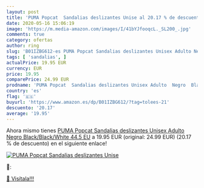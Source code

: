 ```yaml
---
layout: post
title: 'PUMA Popcat  Sandalias deslizantes Unise al 20.17 % de descuento'
date: 2020-05-16 15:06:19
image: 'https://m.media-amazon.com/images/I/41bYJfooqcL._SL200_.jpg'
comments: true
category: ofertas
author: ring
slug: 'B01IZBG612-es PUMA Popcat Sandalias deslizantes Unisex Adulto Negro...'
tags: [ 'sandalias', ]
actualPrice: 19.95 EUR
currency: EUR
price: 19.95
comparePrice: 24.99 EUR
prodname: 'PUMA Popcat  Sandalias deslizantes Unisex Adulto  Negro  Black/Black/White   44.5 EU'
country: 'es'
flag: '🇪🇸'
buyurl: 'https://www.amazon.es/dp/B01IZBG612/?tag=tolees-21'
descuento: '20.17'
average: '19.95'
---
```


Ahora mismo tienes [PUMA Popcat  Sandalias deslizantes Unisex Adulto  Negro  Black/Black/White   44.5 EU](https://www.amazon.es/dp/B01IZBG612/?tag=tolees-21) a 19.95 EUR (original: 24.99 EUR) (20.17 %  de descuento) en el siguiente enlace!

[![PUMA Popcat  Sandalias deslizantes Unise](https://m.media-amazon.com/images/I/41bYJfooqcL._SL200_.jpg)](https://www.amazon.es/dp/B01IZBG612/?tag=tolees-21)

🔎:


[🛒 Visítala!!!](https://www.amazon.es/dp/B01IZBG612/?tag=tolees-21)
